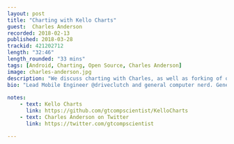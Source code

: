 ```yaml
---
layout: post
title: "Charting with Kello Charts"
guest:  Charles Anderson
recorded: 2018-02-13
published: 2018-03-28
trackid: 421202712
length: "32:46"
length_rounded: "33 mins"
tags: [Android, Charting, Open Source, Charles Anderson]
image: charles-anderson.jpg
description: "We discuss charting with Charles, as well as forking of open source projects when they're no longer maintained, dealing with legacy code as well as working with APIs in Kotlin"
bio: "Lead Mobile Engineer @driveclutch and general computer nerd. Generally talking about Android, beer, brewing, rowing, climbing, and good pens."
                  
notes: 
    - text: Kello Charts
      link: https://github.com/gtcompscientist/KelloCharts
    - text: Charles Anderson on Twitter
      link: https://twitter.com/gtcompscientist  

---
```



